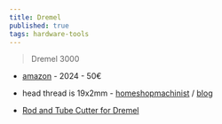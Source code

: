```yaml
---
title: Dremel
published: true
tags: hardware-tools
---
```

> Dremel 3000 

- [amazon](https://www.amazon.fr/dp/B0073R1IZ4) - 2024 - 50€

- head thread is  19x2mm - [homeshopmachinist](https://bbs.homeshopmachinist.net/forum/general/33057-dremel-anyone-know-the-thread?p=632237#post632237) / [blog](http://www.frets.com/HomeShopTech/Projects/19mmTap/19mmtap.html)

- [Rod and Tube Cutter for Dremel](https://www.thingiverse.com/thing:3323294)